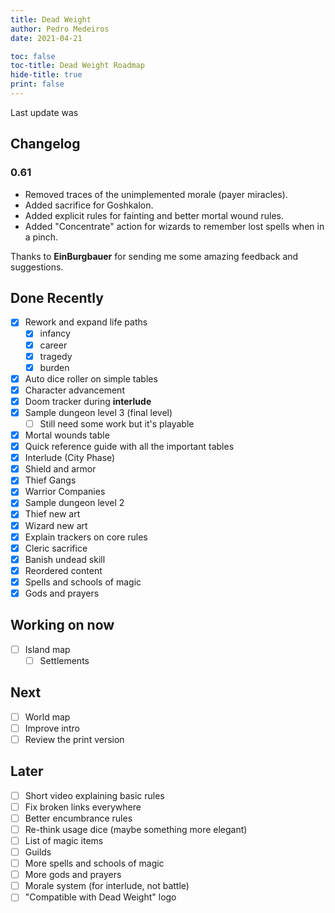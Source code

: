 ```yaml
---
title: Dead Weight
author: Pedro Medeiros
date: 2021-04-21

toc: false
toc-title: Dead Weight Roadmap
hide-title: true
print: false
---
```


Last update was <now>

## Changelog

### 0.61
- Removed traces of the unimplemented morale (payer miracles).
- Added sacrifice for Goshkalon.
- Added explicit rules for fainting and better mortal wound rules.
- Added "Concentrate" action for wizards to remember lost spells when in a pinch.

Thanks to **EinBurgbauer** for sending me some amazing feedback and suggestions.

## Done Recently
- [x] Rework and expand life paths
  - [x] infancy
  - [x] career
  - [x] tragedy
  - [x] burden
- [x] Auto dice roller on simple tables
- [x] Character advancement
- [x] Doom tracker during **interlude**
- [x] Sample dungeon level 3 (final level)
  - [ ] Still need some work but it's playable
- [x] Mortal wounds table
- [x] Quick reference guide with all the important tables
- [x] Interlude (City Phase)
- [x] Shield and armor
- [x] Thief Gangs
- [x] Warrior Companies
- [x] Sample dungeon level 2
- [x] Thief new art
- [x] Wizard new art
- [x] Explain trackers on core rules
- [x] Cleric sacrifice
- [x] Banish undead skill
- [x] Reordered content
- [x] Spells and schools of magic
- [x] Gods and prayers

## Working on now
- [ ] Island map
  - [ ] Settlements

## Next
- [ ] World map
- [ ] Improve intro
- [ ] Review the print version

## Later
- [ ] Short video explaining basic rules
- [ ] Fix broken links everywhere
- [ ] Better encumbrance rules
- [ ] Re-think usage dice (maybe something more elegant)
- [ ] List of magic items
- [ ] Guilds
- [ ] More spells and schools of magic
- [ ] More gods and prayers
- [ ] Morale system (for interlude, not battle)
- [ ] "Compatible with Dead Weight" logo